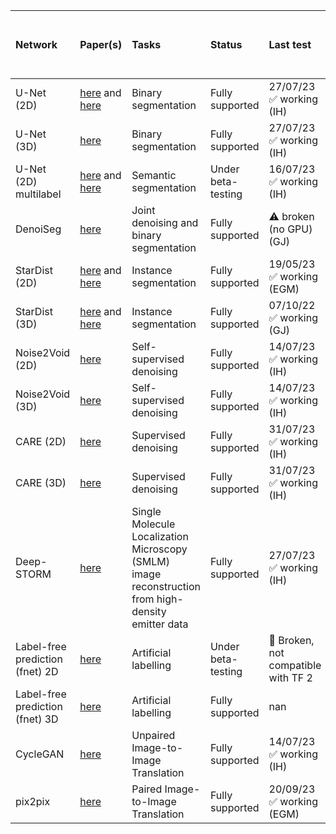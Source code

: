 | Network                               | Paper(s)                                                      | Tasks                                                                                              | Status             | Last test                               | Link to example training and test dataset                                             |
|:--------------------------------------|:--------------------------------------------------------------|:---------------------------------------------------------------------------------------------------|:-------------------|:----------------------------------------|:--------------------------------------------------------------------------------------|
| U-Net (2D)                            | [here](https://www.nature.com/articles/s41592-018-0261-2#author-information) and [here](https://arxiv.org/abs/1505.04597)           | Binary segmentation                                                                                | Fully supported    | 27/07/23 ✅  working (IH)                | [here](https://github.com/zhixuhao/unet)                                                            |
| U-Net (3D)                            | [here](https://arxiv.org/pdf/1606.06650)                                         | Binary segmentation                                                                                | Fully supported    | 27/07/23 ✅  working (IH)                | [EPFL dataset](https://www.epfl.ch/labs/cvlab/data/data-em/)                                                         |
| U-Net (2D) multilabel                 | [here](https://www.nature.com/articles/s41592-018-0261-2#author-information) and [here](https://arxiv.org/abs/1505.04597)           | Semantic segmentation                                                                              | Under beta-testing | 16/07/23 ✅  working (IH)                | [here](https://doi.org/10.5281/zenodo.5639253)                                        |
| DenoiSeg                              | [here](https://arxiv.org/abs/2005.02987)                                        | Joint denoising and binary segmentation                                                            | Fully supported    | ⚠️ broken (no GPU) (GJ)                 | Available soon                                                                        |
| StarDist (2D)                         | [here](https://arxiv.org/abs/1806.03535) and [here](http://openaccess.thecvf.com/content_WACV_2020/papers/Weigert_Star-convex_Polyhedra_for_3D_Object_Detection_and_Segmentation_in_Microscopy_WACV_2020_paper.pdf) | Instance segmentation                                                                              | Fully supported    | 19/05/23 ✅  working (EGM)               | [here](https://zenodo.org/record/3715492#.XnMhuXUzY5l)                                                            |
| StarDist (3D)                         | [here](https://arxiv.org/abs/1806.03535) and [here](http://openaccess.thecvf.com/content_WACV_2020/papers/Weigert_Star-convex_Polyhedra_for_3D_Object_Detection_and_Segmentation_in_Microscopy_WACV_2020_paper.pdf) | Instance segmentation                                                                              | Fully supported    | 07/10/22 ✅ working (GJ)                 | [from Stardist github](https://github.com/mpicbg-csbd/stardist/releases/download/0.3.0/demo3D.zip)                                              |
| Noise2Void (2D)                       | [here](https://arxiv.org/abs/1811.10980)                                        | Self-supervised denoising                                                                          | Fully supported    | 14/07/23 ✅  working (IH)                | [here](https://zenodo.org/record/5750174#.Y0BMDdJBxkg) or [here](https://zenodo.org/record/3713315#.XnEC6i2cZQI)                                 |
| Noise2Void (3D)                       | [here](https://arxiv.org/abs/1811.10980)                                        | Self-supervised denoising                                                                          | Fully supported    | 14/07/23 ✅  working (IH)                | [here](https://zenodo.org/record/3713326#.XnEJjy2cZQI)                                                        |
| CARE (2D)                             | [here](https://www.nature.com/articles/s41592-018-0216-7)                                  | Supervised denoising                                                                               | Fully supported    | 31/07/23 ✅  working (IH)                | [here](https://zenodo.org/record/5750174#.Y0BMDdJBxkg) or [here](https://zenodo.org/record/3713330#.XnEJoi2cZQI)                                       |
| CARE (3D)                             | [here](https://www.nature.com/articles/s41592-018-0216-7)                                  | Supervised denoising                                                                               | Fully supported    | 31/07/23 ✅  working (IH)                | [here](https://zenodo.org/record/3713337#.XnEJui2cZQI)                                                              |
| Deep-STORM                            | [here](https://www.osapublishing.org/optica/abstract.cfm?uri=optica-5-4-458)                                    | Single Molecule Localization Microscopy (SMLM) image reconstruction from high-density emitter data | Fully supported    | 27/07/23 ✅  working (IH)                | Training data simulated in the notebook or available from [here](https://zenodo.org/record/3959089#.Xxrko2MzaV4) |
| Label-free prediction (fnet) 2D       | [here](https://www.nature.com/articles/s41592-018-0111-2)                                       | Artificial labelling                                                                               | Under beta-testing | 🔴 Broken, not compatible with TF 2      | Coming soon                                                                           |
| Label-free prediction (fnet) 3D       | [here](https://www.nature.com/articles/s41592-018-0111-2)                                       | Artificial labelling                                                                               | Fully supported    | nan                                     | [here](https://zenodo.org/record/3748967#.XpRQgy-ZNQI)                                                                |
| CycleGAN                              | [here](https://arxiv.org/abs/1703.10593)                                        | Unpaired Image-to-Image Translation                                                                | Fully supported    | 14/07/23 ✅  working (IH)                | [here](https://zenodo.org/record/3941884#.XxrkwWMzaV4)                                                            |
| pix2pix                               | [here](https://arxiv.org/abs/1611.07004)                                         | Paired Image-to-Image Translation                                                                  | Fully supported    | 20/09/23 ✅ working (EGM)                | [here](https://zenodo.org/record/3941889#.XxrkzWMzaV4)                                                             |                                                                        |
